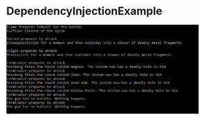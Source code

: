 # DependencyInjectionExample

![This is an image](https://github.com/ozcanguler/asd/blob/master/DependencyInjectionExample/pic/ss.PNG)
